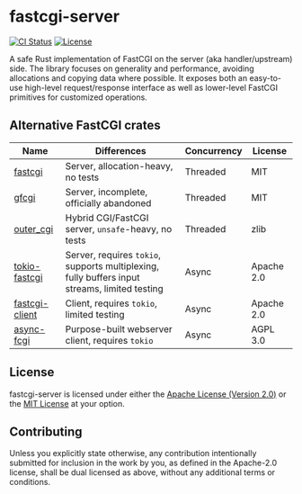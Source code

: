 # fastcgi-server
[![CI Status](https://github.com/TheJokr/fastcgi-server/actions/workflows/ci.yml/badge.svg)](https://github.com/TheJokr/fastcgi-server/actions/workflows/ci.yml)
[![License](https://img.shields.io/badge/license-Apache--2.0%2FMIT-informational)](#license)

A safe Rust implementation of FastCGI on the server (aka handler/upstream) side.
The library focuses on generality and performance, avoiding allocations and copying
data where possible. It exposes both an easy-to-use high-level request/response
interface as well as lower-level FastCGI primitives for customized operations.

## Alternative FastCGI crates
| Name | Differences | Concurrency | License |
| ---- | ----------- | ----------- | ------- |
| [fastcgi](https://crates.io/crates/fastcgi) | Server, allocation-heavy, no tests | Threaded | MIT |
| [gfcgi](https://crates.io/crates/gfcgi) | Server, incomplete, officially abandoned | Threaded | MIT |
| [outer_cgi](https://crates.io/crates/outer_cgi) | Hybrid CGI/FastCGI server, `unsafe`-heavy, no tests | Threaded | zlib |
| [tokio-fastcgi](https://crates.io/crates/tokio-fastcgi) | Server, requires `tokio`, supports multiplexing, fully buffers input streams, limited testing | Async | Apache 2.0 |
| [fastcgi-client](https://crates.io/crates/fastcgi-client) | Client, requires `tokio`, limited testing | Async | Apache 2.0 |
| [async-fcgi](https://crates.io/crates/async-fcgi) | Purpose-built webserver client, requires `tokio` | Async | AGPL 3.0 |

## License
fastcgi-server is licensed under either the [Apache License (Version 2.0)](LICENSE-APACHE)
or the [MIT License](LICENSE-MIT) at your option.

## Contributing
Unless you explicitly state otherwise, any contribution intentionally submitted
for inclusion in the work by you, as defined in the Apache-2.0 license, shall be
dual licensed as above, without any additional terms or conditions.
